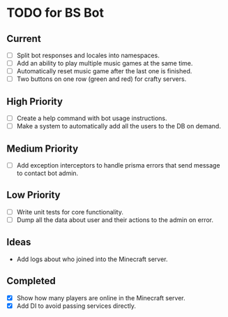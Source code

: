 # TODO for BS Bot

## Current

- [ ] Split bot responses and locales into namespaces.
- [ ] Add an ability to play multiple music games at the same time.
- [ ] Automatically reset music game after the last one is finished.
- [ ] Two buttons on one row (green and red) for crafty servers.

## High Priority

- [ ] Create a help command with bot usage instructions.
- [ ] Make a system to automatically add all the users to the DB on demand.

## Medium Priority

- [ ] Add exception interceptors to handle prisma errors that send message to contact bot admin.

## Low Priority

- [ ] Write unit tests for core functionality.
- [ ] Dump all the data about user and their actions to the admin on error.

## Ideas

- Add logs about who joined into the Minecraft server.

## Completed

- [x] Show how many players are online in the Minecraft server.
- [x] Add DI to avoid passing services directly.